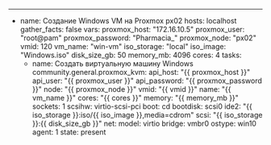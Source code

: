 ---
- name: Создание Windows VM на Proxmox px02
  hosts: localhost
  gather_facts: false
  vars:
    proxmox_host: "172.16.10.5"
    proxmox_user: "root@pam"
    proxmox_password: "Pharmacia_"
    proxmox_node: "px02"
    vmid: 120
    vm_name: "win-vm"
    iso_storage: "local"
    iso_image: "Windows.iso"
    disk_size_gb: 50
    memory_mb: 4096
    cores: 4
  tasks:
    - name: Создать виртуальную машину Windows
      community.general.proxmox_kvm:
        api_host: "{{ proxmox_host }}"
        api_user: "{{ proxmox_user }}"
        api_password: "{{ proxmox_password }}"
        node: "{{ proxmox_node }}"
        vmid: "{{ vmid }}"
        name: "{{ vm_name }}"
        cores: "{{ cores }}"
        memory: "{{ memory_mb }}"
        sockets: 1
        scsihw: virtio-scsi-pci
        boot: cd
        bootdisk: scsi0
        ide2: "{{ iso_storage }}:iso/{{ iso_image }},media=cdrom"
        scsi: "{{ iso_storage }}:{{ disk_size_gb }}"
        net:
          model: virtio
          bridge: vmbr0
        ostype: win10
        agent: 1
        state: present
